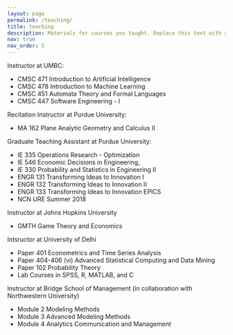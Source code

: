 ```yaml
---
layout: page
permalink: /teaching/
title: teaching
description: Materials for courses you taught. Replace this text with your description.
nav: true
nav_order: 5
---
```


Instructor at UMBC:

- CMSC 471 Introduction to Artificial Intelligence
- CMSC 478 Introduction to Machine Learning
- CMSC 451 Automata Theory and Formal Languages
- CMSC 447 Software Engineering - I

Recitation Instructor at Purdue University:

- MA 162 Plane Analytic Geometry and Calculus II

Graduate Teaching Assistant at Purdue University:

- IE 335 Operations Research - Optimization
- IE 546 Economic Decisions in Engineering, 
- IE 330 Probability and Statistics in Engineering II 
- ENGR 131 Transforming Ideas to Innovation I
- ENGR 132 Transforming Ideas to Innovation II
- ENGR 133 Transforming Ideas to Innovation EPICS
- NCN URE Summer 2018 

Instructor at Johns Hopkins University

- GMTH Game Theory and Economics

Intsructor at University of Delhi

- Paper 401 Econometrics and Time Series Analysis
- Paper 404-406 (vi) Advanced Statistical Computing and Data Mining
- Paper 102 Probability Theory
- Lab Courses in SPSS, R, MATLAB, and C

Instructor at Bridge School of Management (in collaboration with Northwestern University)

- Module 2 Modeling Methods
- Module 3 Advanced Modeling Methods
- Module 4 Analytics Communication and Management
